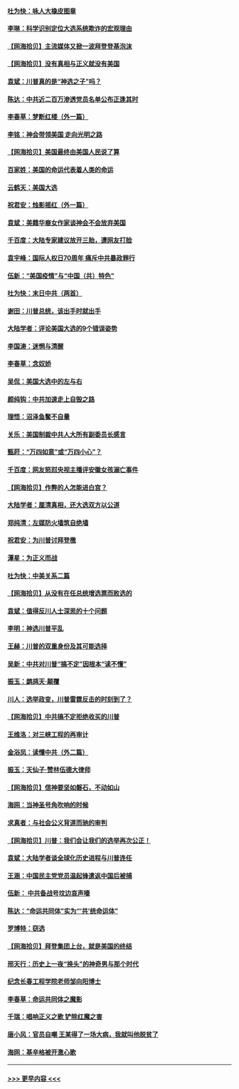 #### [吐为快：咏人大橡皮图章](../pages/nsc993/n12624470.md?t=12170751) 
#### [李琳：科学识别定位大选系统欺诈的宏观理由](../pages/nsc993/n12624340.md?t=12170751) 
#### [【网海拾贝】主流媒体又掀一波拜登登基泡沫](../pages/nsc993/n12624000.md?t=12170751) 
#### [【网海拾贝】没有真相与正义就没有美国](../pages/nsc993/n12621885.md?t=12170751) 
#### [袁斌：川普真的是“神选之子”吗？](../pages/nsc993/n12621749.md?t=12170751) 
#### [陈达：中共近二百万渗透党员名单公布正逢其时](../pages/nsc993/n12620870.md?t=12170751) 
#### [李春草：梦断红楼（外一篇）](../pages/nsc993/n12619122.md?t=12170751) 
#### [李铭：神会带领美国 走向光明之路](../pages/nsc993/n12618584.md?t=12170751) 
#### [【网海拾贝】美国最终由美国人民说了算](../pages/nsc993/n12617255.md?t=12170751) 
#### [百家姓：美国的命运代表着人类的命运](../pages/nsc993/n12615838.md?t=12170751) 
#### [云鹤天：美国大选](../pages/nsc993/n12615994.md?t=12170751) 
#### [祝君安：烛影摇红（外一篇）](../pages/nsc993/n12615975.md?t=12170751) 
#### [袁斌：美籍华裔女作家谈神会不会放弃美国](../pages/nsc993/n12615263.md?t=12170751) 
#### [千百度：大陆专家建议放开三胎，遭网友打脸](../pages/nsc993/n12614456.md?t=12170751) 
#### [袁宇峰：国际人权日70周年 痛斥中共暴政罪行](../pages/nsc993/n12611965.md?t=12170751) 
#### [伍新：“美国疫情”与“中国（共）特色”](../pages/nsc993/n12611463.md?t=12170751) 
#### [吐为快：末日中共（两首）](../pages/nsc993/n12611461.md?t=12170751) 
#### [谢田：川普总统，该出手时就出手](../pages/nsc993/n12610905.md?t=12170751) 
#### [大陆学者：评论美国大选的9个错误姿势](../pages/nsc993/n12609586.md?t=12170751) 
#### [李国涛：迷惘与清醒](../pages/nsc993/n12607532.md?t=12170751) 
#### [李春草：念奴娇](../pages/nsc993/n12607083.md?t=12170751) 
#### [吴侃：美国大选中的左与右](../pages/nsc993/n12607054.md?t=12170751) 
#### [颜纯钩：中共加速走上自毁之路](../pages/nsc993/n12606473.md?t=12170751) 
#### [理悟：沼泽鱼鳖不自量](../pages/nsc993/n12606454.md?t=12170751) 
#### [关乐：美国制裁中共人大所有副委员长感言](../pages/nsc993/n12606442.md?t=12170751) 
#### [甄莳：“万四如意”或“万四小心”？](../pages/nsc993/n12606091.md?t=12170751) 
#### [千百度：网友怒怼央视主播评安徽女孩溺亡事件](../pages/nsc993/n12605370.md?t=12170751) 
#### [【网海拾贝】作弊的人怎能进白宫？](../pages/nsc993/n12603546.md?t=12170751) 
#### [大陆学者：厘清真相，还大选双方以公道](../pages/nsc993/n12603475.md?t=12170751) 
#### [郑纯清：左媒防火墙筑自绝墙](../pages/nsc993/n12602226.md?t=12170751) 
#### [祝君安：为川普讨拜登檄](../pages/nsc993/n12602199.md?t=12170751) 
#### [潭星：为正义而战](../pages/nsc993/n12600926.md?t=12170751) 
#### [吐为快：中美关系二篇](../pages/nsc993/n12600908.md?t=12170751) 
#### [【网海拾贝】从没有在任总统增选票而败选的](../pages/nsc993/n12600435.md?t=12170751) 
#### [袁斌：值得反川人士深思的十个问题](../pages/nsc993/n12600332.md?t=12170751) 
#### [李明：神选川普平乱](../pages/nsc993/n12599751.md?t=12170751) 
#### [王赫：川普的双重身份及其可能选择](../pages/nsc993/n12599723.md?t=12170751) 
#### [吴新：中共对川普“搞不定”因根本“读不懂”](../pages/nsc993/n12599502.md?t=12170751) 
#### [振玉：鹧鸪天‧颠覆](../pages/nsc993/n12599494.md?t=12170751) 
#### [川人：选举政变，川普雷霆反击的时刻到了？](../pages/nsc993/n12599291.md?t=12170751) 
#### [【网海拾贝】中共搞不定拒绝收买的川普](../pages/nsc993/n12598955.md?t=12170751) 
#### [王维洛：对三峡工程的再审计](../pages/nsc993/n12598436.md?t=12170751) 
#### [金浴凤：读懂中共（外二篇）](../pages/nsc993/n12597943.md?t=12170751) 
#### [振玉：天仙子‧赞林伍德大律师](../pages/nsc993/n12597929.md?t=12170751) 
#### [【网海拾贝】信神要坚如磐石，不动如山](../pages/nsc993/n12597901.md?t=12170751) 
#### [海网：当神圣号角吹响的时候](../pages/nsc993/n12595891.md?t=12170751) 
#### [求真者：与社会公义背道而驰的审判](../pages/nsc993/n12595868.md?t=12170751) 
#### [【网海拾贝】川普：我们会让我们的选举再次公正！](../pages/nsc993/n12594930.md?t=12170751) 
#### [袁斌：大陆学者谈全球化历史进程与川普连任](../pages/nsc993/n12594690.md?t=12170751) 
#### [王涵：中国民主党党员温起锋遣返中国后被捕](../pages/nsc993/n12594540.md?t=12170751) 
#### [伍新： 中共备战号坟边哀声嚎](../pages/nsc993/n12593086.md?t=12170751) 
#### [陈达：“命运共同体”实为“‘共’统命运体”](../pages/nsc993/n12590865.md?t=12170751) 
#### [罗博特：窃选](../pages/nsc993/n12590619.md?t=12170751) 
#### [【网海拾贝】拜登集团上台，就是美国的终结](../pages/nsc993/n12589725.md?t=12170751) 
#### [邢天行：历史上一夜“换头”的神奇男与那个时代](../pages/nsc993/n12589424.md?t=12170751) 
#### [纪念长春工程学院老师邹向阳博士](../pages/nsc993/n12585390.md?t=12170751) 
#### [李春草：命运共同体之魔影](../pages/nsc993/n12585026.md?t=12170751) 
#### [千瑞：唱响正义之歌 铲除红魔之害](../pages/nsc993/n12585002.md?t=12170751) 
#### [唐小风：官员自嘲 王某得了一场大病，我就叫他脱贫了](../pages/nsc993/n12584981.md?t=12170751) 
#### [海网：基辛格被开激心歌](../pages/nsc993/n12584946.md?t=12170751) 

----
#### [ >>> 更早内容 <<< ](../indexes/nsc993-earlier.md)
